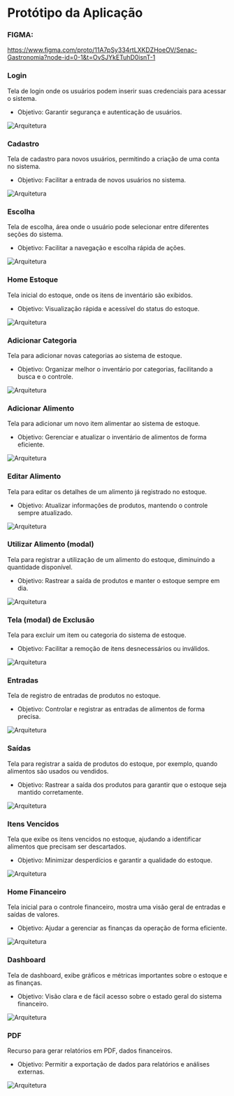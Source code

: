 # Protótipo da Aplicação

### FIGMA:
https://www.figma.com/proto/11A7pSy334rtLXKDZHoeOV/Senac-Gastronomia?node-id=0-1&t=OvSJYkETuhD0isnT-1

### Login
Tela de login onde os usuários podem inserir suas credenciais para acessar o sistema.
- Objetivo: Garantir segurança e autenticação de usuários.

![Arquitetura](img/Login.png)

### Cadastro
Tela de cadastro para novos usuários, permitindo a criação de uma conta no sistema.
- Objetivo: Facilitar a entrada de novos usuários no sistema.

![Arquitetura](img/Cadastro.png)

### Escolha
Tela de escolha, área onde o usuário pode selecionar entre diferentes seções do sistema.
- Objetivo: Facilitar a navegação e escolha rápida de ações.

![Arquitetura](img/Escolha.png)

### Home Estoque
Tela inicial do estoque, onde os itens de inventário são exibidos.
- Objetivo: Visualização rápida e acessível do status do estoque.

![Arquitetura](img/Home_Estoque.png)

### Adicionar Categoria
Tela para adicionar novas categorias ao sistema de estoque.
- Objetivo: Organizar melhor o inventário por categorias, facilitando a busca e o controle.

![Arquitetura](img/Add_Categoria.png)

### Adicionar Alimento
Tela para adicionar um novo item alimentar ao sistema de estoque.
- Objetivo: Gerenciar e atualizar o inventário de alimentos de forma eficiente.

![Arquitetura](img/Add_Alimento.png)

### Editar Alimento
Tela para editar os detalhes de um alimento já registrado no estoque.
- Objetivo: Atualizar informações de produtos, mantendo o controle sempre atualizado.

![Arquitetura](img/Editar_Alimento.png)

### Utilizar Alimento (modal)
Tela para registrar a utilização de um alimento do estoque, diminuindo a quantidade disponível.
- Objetivo: Rastrear a saída de produtos e manter o estoque sempre em dia.

![Arquitetura](img/Utilizar_Alimento.png)

### Tela (modal) de Exclusão
Tela para excluir um item ou categoria do sistema de estoque.
- Objetivo: Facilitar a remoção de itens desnecessários ou inválidos.


![Arquitetura](img/Tela_Exclusão.png)

### Entradas
Tela de registro de entradas de produtos no estoque.
- Objetivo: Controlar e registrar as entradas de alimentos de forma precisa.

![Arquitetura](img/Entradas.png)

### Saídas
Tela para registrar a saída de produtos do estoque, por exemplo, quando alimentos são usados ou vendidos.
- Objetivo: Rastrear a saída dos produtos para garantir que o estoque seja mantido corretamente.

![Arquitetura](img/Saidas.png)

### Itens Vencidos
Tela que exibe os itens vencidos no estoque, ajudando a identificar alimentos que precisam ser descartados.
- Objetivo: Minimizar desperdícios e garantir a qualidade do estoque.

![Arquitetura](img/Itens_Vencidos.png)

### Home Financeiro
Tela inicial para o controle financeiro, mostra uma visão geral de entradas e saídas de valores.
- Objetivo: Ajudar a gerenciar as finanças da operação de forma eficiente.

![Arquitetura](img/home_Fin.png)


### Dashboard
Tela de dashboard, exibe gráficos e métricas importantes sobre o estoque e as finanças.
- Objetivo: Visão clara e de fácil acesso sobre o estado geral do sistema financeiro.

![Arquitetura](img/dash_financeiro.png)

### PDF
Recurso para gerar relatórios em PDF, dados financeiros.
- Objetivo: Permitir a exportação de dados para relatórios e análises externas.

![Arquitetura](img/relatorio_pdf.png)



